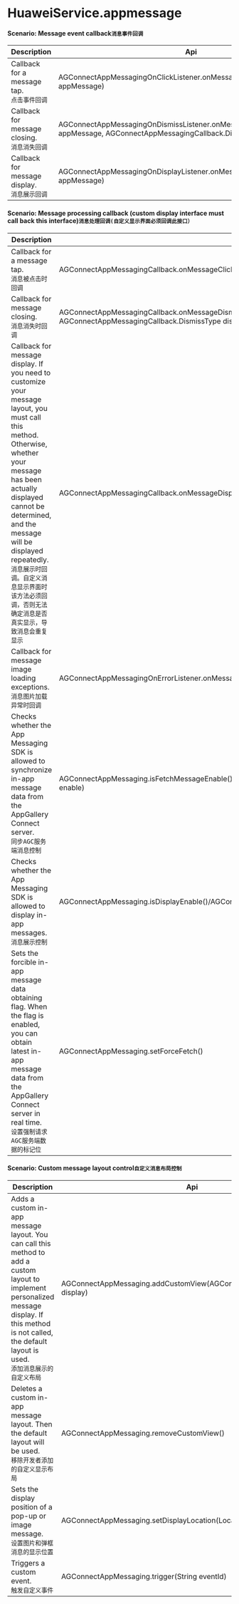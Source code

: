 # HuaweiService.appmessage

#### Scenario: Message event callback``消息事件回调``
| Description | Api | Reference |
---|---|---
Callback for a message tap.<br>``点击事件回调``|AGConnectAppMessagingOnClickListener.onMessageClick(AppMessage appMessage) |[AGConnectAppMessagingOnClickListener](https://developer.huawei.com/consumer/en/doc/development/AppGallery-connect-References/AGConnectAppMessagingOnClickListener) <br><br> [Example](https://github.com/Unity-Technologies/HMSSDKSample/blob/8a72eb9b34a2d6f1cfe3a8d3340dbf2c6ae1eb4b/Assets/HuaweiServiceDemo/Scripts/test/appmessage/AppMessageListener.cs#L56)
Callback for message closing.<br>``消息消失回调``|AGConnectAppMessagingOnDismissListener.onMessageDismiss(AppMessage appMessage, AGConnectAppMessagingCallback.DismissType dismissType)|[AGConnectAppMessagingOnDismissListener](https://developer.huawei.com/consumer/en/doc/development/AppGallery-connect-References/AGConnectAppMessagingOnDismissListener) <br><br> [Example](https://github.com/Unity-Technologies/HuaweiServiceSample/blob/8a72eb9b34a2d6f1cfe3a8d3340dbf2c6ae1eb4b/Assets/HuaweiServiceDemo/Scripts/test/appmessage/AppMessageListener.cs#L29)
Callback for message display.<br>``消息展示回调``|AGConnectAppMessagingOnDisplayListener.onMessageDisplay(AppMessage appMessage) |[AGConnectAppMessagingOnDisplayListener](https://developer.huawei.com/consumer/en/doc/development/AppGallery-connect-References/AGConnectAppMessagingOnDisplayListener) <br><br> [Example](https://github.com/Unity-Technologies/HuaweiServiceSample/blob/8a72eb9b34a2d6f1cfe3a8d3340dbf2c6ae1eb4b/Assets/HuaweiServiceDemo/Scripts/test/appmessage/AppMessageListener.cs#L39)

#### Scenario: Message processing callback (custom display interface must call back this interface)``消息处理回调(自定义显示界面必须回调此接口）``
| Description | Api | Reference |
---|---|---
Callback for a message tap. <br>``消息被点击时回调``|AGConnectAppMessagingCallback.onMessageClick(AppMessage appMessage)|[AGConnectAppMessagingCallback](https://developer.huawei.com/consumer/en/doc/development/AppGallery-connect-References/AGConnectAppMessagingCallback) <br><br> [Example](https://github.com/Unity-Technologies/HuaweiServiceSample/blob/8a72eb9b34a2d6f1cfe3a8d3340dbf2c6ae1eb4b/Assets/HuaweiServiceDemo/Scripts/test/appmessage/AppMessageListener.cs#L56)
Callback for message closing. <br>``消息消失时回调``|AGConnectAppMessagingCallback.onMessageDismiss(AppMessage appMessage, AGConnectAppMessagingCallback.DismissType dismissType)|[AGConnectAppMessagingCallback](https://developer.huawei.com/consumer/en/doc/development/AppGallery-connect-References/AGConnectAppMessagingCallback)  <br><br> [Example](https://github.com/Unity-Technologies/HuaweiServiceSample/blob/8a72eb9b34a2d6f1cfe3a8d3340dbf2c6ae1eb4b/Assets/HuaweiServiceDemo/Scripts/test/appmessage/AppMessageListener.cs#L56)
Callback for message display. If you need to customize your message layout, you must call this method. Otherwise, whether your message has been actually displayed cannot be determined, and the message will be displayed repeatedly.<br>``消息展示时回调。自定义消息显示界面时该方法必须回调，否则无法确定消息是否真实显示，导致消息会重复显示``|AGConnectAppMessagingCallback.onMessageDisplay(AppMessage appMessage) |[AGConnectAppMessagingCallback](https://developer.huawei.com/consumer/en/doc/development/AppGallery-connect-References/AGConnectAppMessagingCallback)  <br><br> [Example](https://github.com/Unity-Technologies/HuaweiServiceSample/blob/8a72eb9b34a2d6f1cfe3a8d3340dbf2c6ae1eb4b/Assets/HuaweiServiceDemo/Scripts/test/appmessage/AppMessageListener.cs#L56)              
Callback for message image loading exceptions. <br>``消息图片加载异常时回调``|AGConnectAppMessagingOnErrorListener.onMessageError(AppMessage appMessage)|[AGConnectAppMessagingOnErrorListener](https://developer.huawei.com/consumer/en/doc/development/AppGallery-connect-References/AGConnectAppMessagingOnErrorListener)  <br><br> [Example](https://github.com/Unity-Technologies/HuaweiServiceSample/blob/8a72eb9b34a2d6f1cfe3a8d3340dbf2c6ae1eb4b/Assets/HuaweiServiceDemo/Scripts/test/appmessage/AppMessageListener.cs#L56)
Checks whether the App Messaging SDK is allowed to synchronize in-app message data from the AppGallery Connect server.<br>``同步AGC服务端消息控制``|AGConnectAppMessaging.isFetchMessageEnable()/AGConnectAppMessaging.setFetchMessageEnable(boolean enable)|[AGConnectAppMessaging](https://developer.huawei.com/consumer/en/doc/development/AppGallery-connect-References/AGConnectAppMessaging) <br><br> [Example](https://github.com/Unity-Technologies/HuaweiServiceSample/blob/8a72eb9b34a2d6f1cfe3a8d3340dbf2c6ae1eb4b/Assets/HuaweiServiceDemo/Scripts/test/appmessage/AppMessageTest.cs#L59)
Checks whether the App Messaging SDK is allowed to display in-app messages. <br>``消息展示控制``|AGConnectAppMessaging.isDisplayEnable()/AGConnectAppMessaging.setDisplayEnable(boolean enable) |[AGConnectAppMessaging](https://developer.huawei.com/consumer/en/doc/development/AppGallery-connect-References/AGConnectAppMessaging) <br><br> [Example](https://github.com/Unity-Technologies/HuaweiServiceSample/blob/8a72eb9b34a2d6f1cfe3a8d3340dbf2c6ae1eb4b/Assets/HuaweiServiceDemo/Scripts/test/appmessage/AppMessageTest.cs#L46)
Sets the forcible in-app message data obtaining flag. When the flag is enabled, you can obtain latest in-app  message data from the AppGallery Connect server in real time.<br>``设置强制请求AGC服务端数据的标记位``|AGConnectAppMessaging.setForceFetch()|[AGConnectAppMessaging](https://developer.huawei.com/consumer/en/doc/development/AppGallery-connect-References/AGConnectAppMessaging) <br><br> [Example](https://github.com/Unity-Technologies/HuaweiServiceSample/blob/8a72eb9b34a2d6f1cfe3a8d3340dbf2c6ae1eb4b/Assets/HuaweiServiceDemo/Scripts/test/appmessage/AppMessageTest.cs#L72)

#### Scenario: Custom message layout control``自定义消息布局控制``
| Description | Api | Reference |
---|---|---
Adds a custom in-app message layout. You can call this method to add a custom layout to implement personalized message display. If this method is not called, the default layout is used.<br>``添加消息展示的自定义布局``|AGConnectAppMessaging.addCustomView(AGConnectAppMessagingDisplay display)|[AGConnectAppMessaging](https://developer.huawei.com/consumer/en/doc/development/AppGallery-connect-References/AGConnectAppMessaging) <br><br> [Example](https://github.com/Unity-Technologies/HuaweiServiceSample/blob/8a72eb9b34a2d6f1cfe3a8d3340dbf2c6ae1eb4b/Assets/HuaweiServiceDemo/Scripts/test/appmessage/AppMessageTest.cs#L106)
Deletes a custom in-app message layout. Then the default layout will be used. <br>``移除开发者添加的自定义显示布局``|AGConnectAppMessaging.removeCustomView()|[AGConnectAppMessaging](https://developer.huawei.com/consumer/en/doc/development/AppGallery-connect-References/AGConnectAppMessaging) <br><br> [Example](https://github.com/Unity-Technologies/HuaweiServiceSample/blob/8a72eb9b34a2d6f1cfe3a8d3340dbf2c6ae1eb4b/Assets/HuaweiServiceDemo/Scripts/test/appmessage/AppMessageTest.cs#L113)
Sets the display position of a pop-up or image message.<br>``设置图片和弹框消息的显示位置``|AGConnectAppMessaging.setDisplayLocation(Location location)|[AGConnectAppMessaging](https://developer.huawei.com/consumer/en/doc/development/AppGallery-connect-References/AGConnectAppMessaging) <br><br> [Example](https://github.com/Unity-Technologies/HuaweiServiceSample/blob/8a72eb9b34a2d6f1cfe3a8d3340dbf2c6ae1eb4b/Assets/HuaweiServiceDemo/Scripts/test/appmessage/AppMessageTest.cs#L119)
Triggers a custom event. <br>``触发自定义事件``|AGConnectAppMessaging.trigger(String eventId)|[AGConnectAppMessaging](https://developer.huawei.com/consumer/en/doc/development/AppGallery-connect-References/AGConnectAppMessaging) <br><br> [Example](https://github.com/Unity-Technologies/HuaweiServiceSample/blob/8a72eb9b34a2d6f1cfe3a8d3340dbf2c6ae1eb4b/Assets/HuaweiServiceDemo/Scripts/test/appmessage/AppMessageTest.cs#L125)



